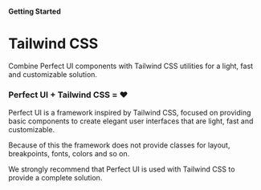 #### Getting Started

# Tailwind CSS

Combine Perfect UI components with Tailwind CSS utilities for a light, fast and customizable solution.

### Perfect UI + Tailwind CSS = ❤️

Perfect UI is a framework inspired by Tailwind CSS, focused on providing basic components to create elegant user interfaces that are light, fast and customizable.

Because of this the framework does not provide classes for layout, breakpoints, fonts, colors and so on.

We strongly recommend that Perfect UI is used with Tailwind CSS to provide a complete solution.